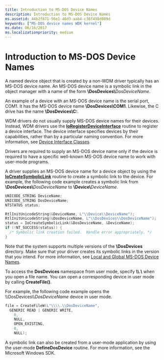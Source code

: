 ```yaml
---
title: Introduction to MS-DOS Device Names
description: Introduction to MS-DOS Device Names
ms.assetid: 44b2f871-56e1-46d3-aab4-c38f498d089d
keywords: ["MS-DOS device names WDK kernel"]
ms.date: 06/16/2017
ms.localizationpriority: medium
---
```


# Introduction to MS-DOS Device Names





A named device object that is created by a non-WDM driver typically has an MS-DOS device name. An MS-DOS device name is a symbolic link in the object manager with a name of the form **\\DosDevices\\**<em>DosDeviceName</em>.

An example of a device with an MS-DOS device name is the serial port, COM1. It has the MS-DOS device name **\\DosDevices\\COM1**. Likewise, the C drive has the name **\\DosDevices\\C:**.

WDM drivers do not usually supply MS-DOS device names for their devices. Instead, WDM drivers use the [**IoRegisterDeviceInterface**](/windows-hardware/drivers/ddi/wdm/nf-wdm-ioregisterdeviceinterface) routine to register a device interface. The device interface specifies devices by their capabilities, rather than by a particular naming convention. For more information, see [Device Interface Classes](../install/overview-of-device-interface-classes.md).

Drivers are required to supply an MS-DOS device name only if the device is required to have a specific well-known MS-DOS device name to work with user-mode programs.

A driver supplies an MS-DOS device name for a device object by using the [**IoCreateSymbolicLink**](/windows-hardware/drivers/ddi/wdm/nf-wdm-iocreatesymboliclink) routine to create a symbolic link to the device. For example, the following code example creates a symbolic link from **\\DosDevices\\**<em>DosDeviceName</em> to **\\Device\\**<em>DeviceName</em>.

```cpp
UNICODE_STRING DeviceName;
UNICODE_STRING DosDeviceName;
NTSTATUS status;

RtlInitUnicodeString(&DeviceName, L"\\Device\\DeviceName");
RtlInitUnicodeString(&DosDeviceName, L"\\DosDevices\\DosDeviceName");
status = IoCreateSymbolicLink(&DosDeviceName, &DeviceName);
if (!NT_SUCCESS(status)) {
  /* Symbolic link creation failed.  Handle error appropriately. */
}
```

Note that the system supports multiple versions of the **\\DosDevices** directory. Make sure that your driver creates its symbolic links in the version that you intend. For more information, see [Local and Global MS-DOS Device Names](local-and-global-ms-dos-device-names.md).

To access the **DosDevices** namespace from user mode, specify **\\\\.\\** when you open a file name. You can open a corresponding device in user mode by calling **CreateFile()**.

For example, the following code example opens the \\\\DosDevices\\\\*DosDeviceName* device in user mode.

```cpp
file = CreateFileW(L"\\\\.\\DosDeviceName",
  GENERIC READ | GENERIC WRITE,
    0,
    NULL,
    OPEN_EXISTING,
    0,
    NULL);
```

A symbolic link can also be created from a user-mode application by using the user-mode **DefineDosDevice** routine. For more information, see the Microsoft Windows SDK.

 

